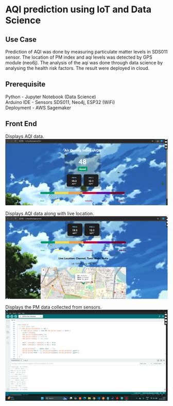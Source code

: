 # AQI prediction using IoT and Data Science
## Use Case
Prediction of AQI was done by measuring particulate matter levels in SDS011 sensor. The location of PM index and aqi levels was detected by GPS module (neo6j). The analysis of the aqi was done through data science by analysing the health risk factors. The result were deployed in cloud.

## Prerequisite
Python - Jupyter Notebook (Data Science)\
Arduino IDE - Sensors SDS011, Neo4j, ESP32 (WiFi)\
Deployment - AWS Sagemaker

## Front End
Displays AQI data.\
![](Screenshots/aqidata.png)

Displays AQI data along with live location.\
![](Screenshots/aqiwithloc.png)

Displays the PM data collected from sensors.\
![](Screenshots/pmdata.png)

